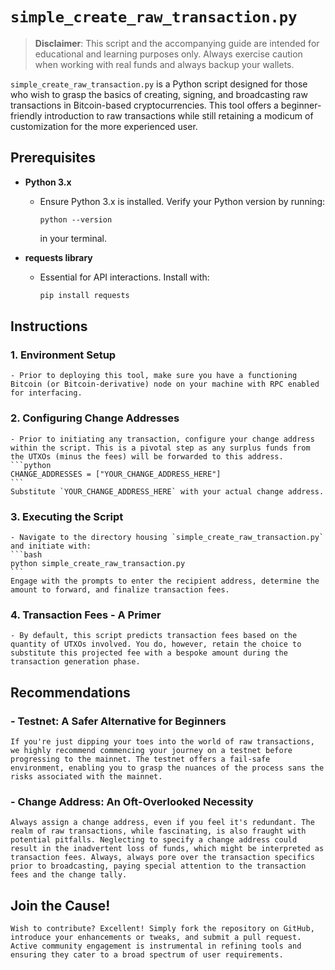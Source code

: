 # `simple_create_raw_transaction.py`

> **Disclaimer**: This script and the accompanying guide are intended for educational and learning purposes only. Always exercise caution when working with real funds and always backup your wallets.

`simple_create_raw_transaction.py` is a Python script designed for those who wish to grasp the basics of creating, signing, and broadcasting raw transactions in Bitcoin-based cryptocurrencies. This tool offers a beginner-friendly introduction to raw transactions while still retaining a modicum of customization for the more experienced user.

## **Prerequisites**

- **Python 3.x**
    - Ensure Python 3.x is installed. Verify your Python version by running:
      ```
      python --version
      ```
      in your terminal.

- **requests library**
    - Essential for API interactions. Install with:
      ```bash
      pip install requests
      ```

## **Instructions**

### 1. **Environment Setup**
    - Prior to deploying this tool, make sure you have a functioning Bitcoin (or Bitcoin-derivative) node on your machine with RPC enabled for interfacing.

### 2. **Configuring Change Addresses**
    - Prior to initiating any transaction, configure your change address within the script. This is a pivotal step as any surplus funds from the UTXOs (minus the fees) will be forwarded to this address.
    ```python
    CHANGE_ADDRESSES = ["YOUR_CHANGE_ADDRESS_HERE"]
    ```
    Substitute `YOUR_CHANGE_ADDRESS_HERE` with your actual change address.

### 3. **Executing the Script**
    - Navigate to the directory housing `simple_create_raw_transaction.py` and initiate with:
    ```bash
    python simple_create_raw_transaction.py
    ```
    Engage with the prompts to enter the recipient address, determine the amount to forward, and finalize transaction fees.

### 4. **Transaction Fees - A Primer**
    - By default, this script predicts transaction fees based on the quantity of UTXOs involved. You do, however, retain the choice to substitute this projected fee with a bespoke amount during the transaction generation phase.

## **Recommendations**

### - **Testnet: A Safer Alternative for Beginners**
    If you're just dipping your toes into the world of raw transactions, we highly recommend commencing your journey on a testnet before progressing to the mainnet. The testnet offers a fail-safe environment, enabling you to grasp the nuances of the process sans the risks associated with the mainnet.

### - **Change Address: An Oft-Overlooked Necessity**
    Always assign a change address, even if you feel it's redundant. The realm of raw transactions, while fascinating, is also fraught with potential pitfalls. Neglecting to specify a change address could result in the inadvertent loss of funds, which might be interpreted as transaction fees. Always, always pore over the transaction specifics prior to broadcasting, paying special attention to the transaction fees and the change tally.

## **Join the Cause!**
    Wish to contribute? Excellent! Simply fork the repository on GitHub, introduce your enhancements or tweaks, and submit a pull request. Active community engagement is instrumental in refining tools and ensuring they cater to a broad spectrum of user requirements.
